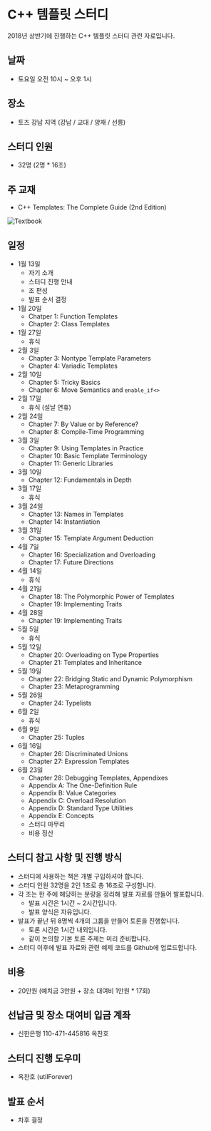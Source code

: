 # C++ 템플릿 스터디

2018년 상반기에 진행하는 C++ 템플릿 스터디 관련 자료입니다.

## 날짜

- 토요일 오전 10시 ~ 오후 1시

## 장소

- 토즈 강남 지역 (강남 / 교대 / 양재 / 선릉)

## 스터디 인원

- 32명 (2명 * 16조)

## 주 교재

- C++ Templates: The Complete Guide (2nd Edition)

![Textbook](https://github.com/CppKorea/CppTemplateStudy/blob/master/Textbook.jpg)

## 일정

- 1월 13일
    - 자기 소개
    - 스터디 진행 안내
    - 조 편성
    - 발표 순서 결정
- 1월 20일
    - Chatper 1: Function Templates
    - Chapter 2: Class Templates
- 1월 27일
    - 휴식
- 2월 3일
    - Chapter 3: Nontype Template Parameters
    - Chapter 4: Variadic Templates
- 2월 10일
    - Chapter 5: Tricky Basics
    - Chapter 6: Move Semantics and ```enable_if<>```
- 2월 17일
    - 휴식 (설날 연휴)
- 2월 24일
    - Chapter 7: By Value or by Reference?
    - Chapter 8: Compile-Time Programming
- 3월 3일
    - Chapter 9: Using Templates in Practice
    - Chapter 10: Basic Template Terminology
    - Chapter 11: Generic Libraries
- 3월 10일
    - Chapter 12: Fundamentals in Depth
- 3월 17일
    - 휴식
- 3월 24일
    - Chapter 13: Names in Templates
    - Chapter 14: Instantiation
- 3월 31일
    - Chapter 15: Template Argument Deduction
- 4월 7일
    - Chapter 16: Specialization and Overloading
    - Chapter 17: Future Directions
- 4월 14일
    - 휴식
- 4월 21일
    - Chapter 18: The Polymorphic Power of Templates
    - Chapter 19: Implementing Traits
- 4월 28일
    - Chapter 19: Implementing Traits
- 5월 5일
    - 휴식
- 5월 12일
    - Chapter 20: Overloading on Type Properties
    - Chapter 21: Templates and Inheritance
- 5월 19일
    - Chapter 22: Bridging Static and Dynamic Polymorphism
    - Chapter 23: Metaprogramming
- 5월 26일
    - Chapter 24: Typelists
- 6월 2일
    - 휴식
- 6월 9일
    - Chapter 25: Tuples
- 6월 16일
    - Chapter 26: Discriminated Unions
    - Chapter 27: Expression Templates
- 6월 23일
    - Chapter 28: Debugging Templates, Appendixes
    - Appendix A: The One-Definition Rule
    - Appendix B: Value Categories
    - Appendix C: Overload Resolution
    - Appendix D: Standard Type Utilities
    - Appendix E: Concepts
    - 스터디 마무리
    - 비용 정산

## 스터디 참고 사항 및 진행 방식

- 스터디에 사용하는 책은 개별 구입하셔야 합니다.
- 스터디 인원 32명을 2인 1조로 총 16조로 구성합니다.
- 각 조는 한 주에 해당하는 분량을 정리해 발표 자료를 만들어 발표합니다.
    - 발표 시간은 1시간 ~ 2시간입니다.
    - 발표 양식은 자유입니다.
- 발표가 끝난 뒤 8명씩 4개의 그룹을 만들어 토론을 진행합니다.
    - 토론 시간은 1시간 내외입니다.
    - 같이 논의할 기본 토론 주제는 미리 준비합니다.
- 스터디 이후에 발표 자료와 관련 예제 코드를 Github에 업로드합니다.

## 비용

- 20만원 (예치금 3만원 + 장소 대여비 1만원 * 17회)

## 선납금 및 장소 대여비 입금 계좌

- 신한은행 110-471-445816 옥찬호

## 스터디 진행 도우미

- 옥찬호 (utilForever)

## 발표 순서

- 차후 결정